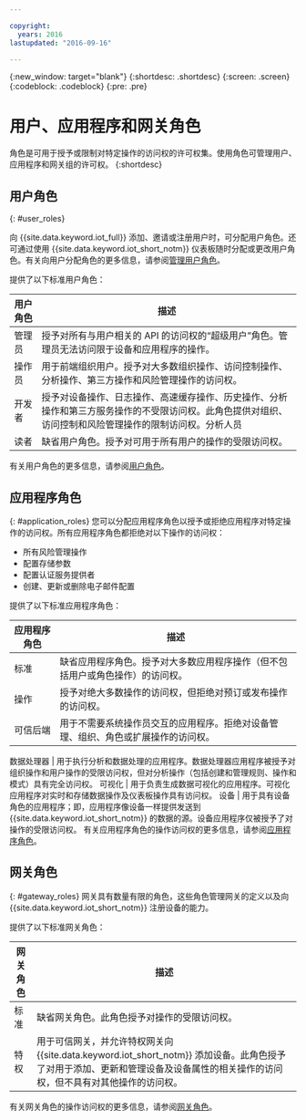 ```yaml
---

copyright:
  years: 2016
lastupdated: "2016-09-16"

---
```


{:new_window: target="blank"}
{:shortdesc: .shortdesc}
{:screen: .screen}
{:codeblock: .codeblock}
{:pre: .pre}

# 用户、应用程序和网关角色

角色是可用于授予或限制对特定操作的访问权的许可权集。使用角色可管理用户、应用程序和网关组的许可权。
{:shortdesc}

## 用户角色
{: #user_roles}

向 {{site.data.keyword.iot_full}} 添加、邀请或注册用户时，可分配用户角色。还可通过使用 {{site.data.keyword.iot_short_notm}} 仪表板随时分配或更改用户角色。有关向用户分配角色的更多信息，请参阅[管理用户角色](managing_user_roles.html)。

提供了以下标准用户角色：

用户角色 | 描述
------------- | -------------
管理员 | 授予对所有与用户相关的 API 的访问权的“超级用户”角色。管理员无法访问限于设备和应用程序的操作。
操作员 | 用于前端组织用户。授予对大多数组织操作、访问控制操作、分析操作、第三方操作和风险管理操作的访问权。
开发者 | 授予对设备操作、日志操作、高速缓存操作、历史操作、分析操作和第三方服务操作的不受限访问权。此角色提供对组织、访问控制和风险管理操作的限制访问权。分析人员 | 授予对分析操作的访问权，包括创建、更新和删除规则、操作和模式。
读者 | 缺省用户角色。授予对可用于所有用户的操作的受限访问权。

有关用户角色的更多信息，请参阅[用户角色](reference/roles_access.html)。

## 应用程序角色
{: #application_roles}
您可以分配应用程序角色以授予或拒绝应用程序对特定操作的访问权。所有应用程序角色都拒绝对以下操作的访问权：

- 所有风险管理操作
- 配置存储参数
- 配置认证服务提供者
- 创建、更新或删除电子邮件配置

提供了以下标准应用程序角色：

应用程序角色 | 描述
------------- | -------------
标准 | 缺省应用程序角色。授予对大多数应用程序操作（但不包括用户或角色操作）的访问权。   
操作 | 授予对绝大多数操作的访问权，但拒绝对预订或发布操作的访问权。
可信后端 | 用于不需要系统操作员交互的应用程序。拒绝对设备管理、组织、角色或扩展操作的访问权。
数据处理器
 | 用于执行分析和数据处理的应用程序。数据处理器应用程序被授予对组织操作和用户操作的受限访问权，但对分析操作（包括创建和管理规则、操作和模式）具有完全访问权。
可视化 | 用于负责生成数据可视化的应用程序。可视化应用程序对实时和存储数据操作及仪表板操作具有访问权。
设备 | 用于具有设备角色的应用程序；即，应用程序像设备一样提供发送到 {{site.data.keyword.iot_short_notm}} 的数据的源。设备应用程序仅被授予了对操作的受限访问权。
有关应用程序角色的操作访问权的更多信息，请参阅[应用程序角色](reference/app_roles_access.html)。

## 网关角色
{: #gateway_roles}
网关具有数量有限的角色，这些角色管理网关的定义以及向 {{site.data.keyword.iot_short_notm}} 注册设备的能力。

提供了以下标准网关角色：

网关角色 | 描述
------------- | -------------
标准 | 缺省网关角色。此角色授予对操作的受限访问权。
特权 | 用于可信网关，并允许特权网关向 {{site.data.keyword.iot_short_notm}} 添加设备。此角色授予了对用于添加、更新和管理设备及设备属性的相关操作的访问权，但不具有对其他操作的访问权。  

有关网关角色的操作访问权的更多信息，请参阅[网关角色](reference/gateway_roles_access.html)。
